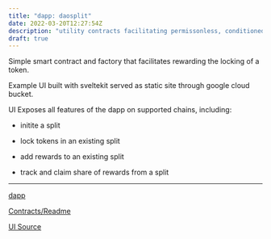 ```yaml
---
title: "dapp: daosplit"
date: 2022-03-20T12:27:54Z
description: "utility contracts facilitating permissonless, conditioned rewarding of disposing of tokens"
draft: true
---
```


Simple smart contract and factory that facilitates rewarding the locking of a token.

Example UI built with sveltekit served as static site through google cloud bucket.

UI Exposes all features of the dapp on supported chains, including:

- initite a split

- lock tokens in an existing split

- add rewards to an existing split

- track and claim share of rewards from a split

---

[dapp](https://daosplit.eoghan.dev)

[Contracts/Readme](https://github.com/ohone/daosplit)

[UI Source](https://github.com/ohone/daosplt-ui)
